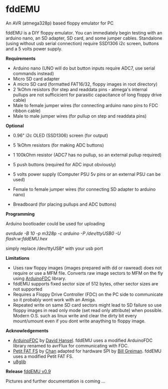 # fddEMU
An AVR (atmega328p) based floppy emulator for PC

fddEMU is a DIY floppy emulator. You can immediately begin testing with an arduino nano, an SD adapter, SD card,  and some jumper cables. 
Standalone (using without usb serial connection) require SSD1306 i2c screen, buttons and a 5 volts power supply.

**Requirements**
* Arduino nano (UNO will do but button inputs require ADC7, use serial commands instead)
* Micro SD card adapter
* A micro SD card (formatted FAT16/32, floppy images in root directory)
* 2 1kOhm resistors (for step and readdata pins - atmega's internal pullups are not sufficicient for parasitic capacitance of long floppy drive cable)
* Male to female jumper wires (for connecting arduino nano pins to FDC ribbon cable)
* Male to male jumper wires (for pullup on step and readdata pins)

**Optional**
* 0.96" i2c OLED (SSD1306) screen (for output)
* 5 1kOhm resistors (for making ADC buttons)
* 1 100kOhm resistor (ADC7 has no pullup, so an external pullup required)
* 5 push buttons (required for ADC input obviously)
* 5 volts power supply (Computer PSU 5v pins or an external PSU can be used)

* Female to female jumper wires (for connecting SD adapter to arduino nano)
* Breadboard (for placing pullups and ADC buttons)

**Programming**

Arduino bootloader could be used for uploading

*avrdude -B 10 -p m328p -c arduino -P /dev/ttyUSB0 -U flash:w:fddEMU.hex*

simply replace /dev/ttyUSB* with your usb port

**Limitations**
* Uses raw floppy images (images prepared with dd or rawread) does not require or use a MFM file. Converts raw image sectors to MFM on the fly using [ArduinoFDC](https://github.com/dhansel/ArduinoFDC) library.
* fddEMU supports fixed sector size of 512 bytes, other sector sizes are not supported
* Requires a Floppy Drive Controller (FDC) on the PC side to communicate so it probably wont work with an Amiga.
* Repeated write on same SD card sectors might lead to SD failure so use floppy images in read only mode (set read only attribute) when possible. Modern O.S. such as linux write and clear the dirty bit every mount/umount even if you dont write anaything to floppy image.

**Acknowledgements**
* [ArduinoFDC](https://github.com/dhansel/ArduinoFDC) by [David Hansel](https://github.com/dhansel). fddEMU uses a modified ArduinoFDC library renamed to avrFlux for communicating with FDC.
* [Petit FAT FS](https://github.com/greiman/PetitFS) by [Chan](http://elm-chan.org/fsw/ff/00index_p.html) adapted for hardware SPI by [Bill Greiman](https://github.com/greiman). fddEMU uses a modified Petit FAT FS.
* [u8glib](https://github.com/olikraus/u8glib)

**Release**
[fddEMU v0.9](https://github.com/acemielektron/fddEMU/releases)

Pictures and further documentation is coming ...

